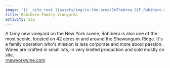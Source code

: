 ```yaml
---
image: '{{ _site_root }}assets/img/in-the-area/InTheArea_SIP_Robibero-20140808160709.jpg'
title: Robibero Family Vineyards
activity: Sip
---
```

<p>A fairly new vineyard on the New York scene, Robibero is also one of the most scenic, located on&nbsp;42 acres in and around the Shawangunk Ridge. It's a family operation who's mission is less corporate and more about passion. Wines are crafted in small lots, in&nbsp;very limited production and sold mostly on site.&nbsp;<br><a href="http://www.rnewyorkwine.com" target="_blank">rnewyorkwine.com</a><br><a href="http://www.rnewyorkwine.com"></a></p>